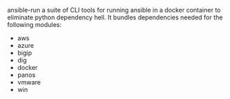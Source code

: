 
ansible-run a suite of CLI tools for running ansible in a docker container to eliminate python dependency hell. It bundles dependencies needed for the following modules:

* aws
* azure
* bigip
* dig
* docker
* panos
* vmware
* win